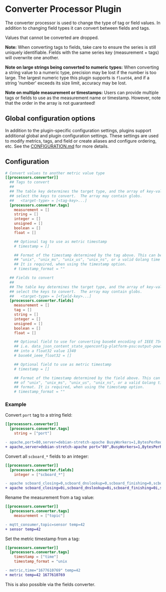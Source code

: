 # Converter Processor Plugin

The converter processor is used to change the type of tag or field values. In
addition to changing field types it can convert between fields and tags.

Values that cannot be converted are dropped.

**Note:** When converting tags to fields, take care to ensure the series is
still uniquely identifiable. Fields with the same series key (measurement +
tags) will overwrite one another.

**Note on large strings being converted to numeric types:** When converting a
string value to a numeric type, precision may be lost if the number is too
large. The largest numeric type this plugin supports is `float64`, and if a
string 'number' exceeds its size limit, accuracy may be lost.

**Note on multiple measurement or timestamps:** Users can provide multiple
tags or fields to use as the measurement name or timestamp. However, note that
the order in the array is not guaranteed!

## Global configuration options <!-- @/docs/includes/plugin_config.md -->

In addition to the plugin-specific configuration settings, plugins support
additional global and plugin configuration settings. These settings are used to
modify metrics, tags, and field or create aliases and configure ordering, etc.
See the [CONFIGURATION.md][CONFIGURATION.md] for more details.

[CONFIGURATION.md]: ../../../docs/CONFIGURATION.md#plugins

## Configuration

```toml @sample.conf
# Convert values to another metric value type
[[processors.converter]]
  ## Tags to convert
  ##
  ## The table key determines the target type, and the array of key-values
  ## select the keys to convert.  The array may contain globs.
  ##   <target-type> = [<tag-key>...]
  [processors.converter.tags]
    measurement = []
    string = []
    integer = []
    unsigned = []
    boolean = []
    float = []

    ## Optional tag to use as metric timestamp
    # timestamp = []

    ## Format of the timestamp determined by the tag above. This can be any of
    ## "unix", "unix_ms", "unix_us", "unix_ns", or a valid Golang time format.
    ## It is required, when using the timestamp option.
    # timestamp_format = ""

  ## Fields to convert
  ##
  ## The table key determines the target type, and the array of key-values
  ## select the keys to convert.  The array may contain globs.
  ##   <target-type> = [<field-key>...]
  [processors.converter.fields]
    measurement = []
    tag = []
    string = []
    integer = []
    unsigned = []
    boolean = []
    float = []

    ## Optional field to use for converting base64 encoding of IEEE 754 Float32 values 
    ## i.e. data_json_content_state_openconfig-platform-psu:output-power":"RKeAAA=="
    ## into a float32 value 1340
    # base64_ieee_float32 = []

    ## Optional field to use as metric timestamp
    # timestamp = []

    ## Format of the timestamp determined by the field above. This can be any
    ## of "unix", "unix_ms", "unix_us", "unix_ns", or a valid Golang time
    ## format. It is required, when using the timestamp option.
    # timestamp_format = ""
```

### Example

Convert `port` tag to a string field:

```toml
[[processors.converter]]
  [processors.converter.tags]
    string = ["port"]
```

```diff
- apache,port=80,server=debian-stretch-apache BusyWorkers=1,BytesPerReq=0
+ apache,server=debian-stretch-apache port="80",BusyWorkers=1,BytesPerReq=0
```

Convert all `scboard_*` fields to an integer:

```toml
[[processors.converter]]
  [processors.converter.fields]
    integer = ["scboard_*"]
```

```diff
- apache scboard_closing=0,scboard_dnslookup=0,scboard_finishing=0,scboard_idle_cleanup=0,scboard_keepalive=0,scboard_logging=0,scboard_open=100,scboard_reading=0,scboard_sending=1,scboard_starting=0,scboard_waiting=49
+ apache scboard_closing=0i,scboard_dnslookup=0i,scboard_finishing=0i,scboard_idle_cleanup=0i,scboard_keepalive=0i,scboard_logging=0i,scboard_open=100i,scboard_reading=0i,scboard_sending=1i,scboard_starting=0i,scboard_waiting=49i
```

Rename the measurement from a tag value:

```toml
[[processors.converter]]
  [processors.converter.tags]
    measurement = ["topic"]
```

```diff
- mqtt_consumer,topic=sensor temp=42
+ sensor temp=42
```

Set the metric timestamp from a tag:

```toml
[[processors.converter]]
  [processors.converter.tags]
    timestamp = ["time"]
    timestamp_format = "unix
```

```diff
- metric,time="1677610769" temp=42
+ metric temp=42 1677610769
```

This is also possible via the fields converter.
